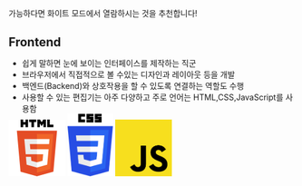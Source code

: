 가능하다면 화이트 모드에서 열람하시는 것을 추천합니다!
## Frontend
- 쉽게 말하면 눈에 보이는 인터페이스를 제작하는 직군
- 브라우저에서 직접적으로 볼 수있는 디자인과 레이아웃 등을 개발
- 백엔드(Backend)와 상호작용을 할 수 있도록 연결하는 역할도 수행
- 사용할 수 있는 편집기는 아주 다양하고 주로 언어는 HTML,CSS,JavaScript를 사용함
<style>
    *{margin: 0;padding:0;}
    #wrap{
        width:650px;
        margin: 0 auto;
        overflow: hidden;
        padding-top: 10px;
        article{
            float: left;
            margin-left: 10px;
        }
    }
</style>
<img src="https://github.com/snowykte0426/TIL/blob/main/img/HTML5.png" width="100" height="100">
<img src="https://github.com/snowykte0426/TIL/blob/main/img/CSS3.png" width="80" height="110">
<img src="https://github.com/snowykte0426/TIL/blob/main/img/JavaScript.png" width="100" height="100">
